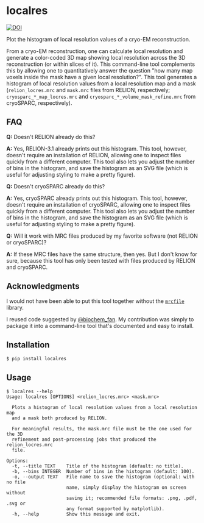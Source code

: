 # localres

[![DOI](https://zenodo.org/badge/DOI/10.5281/zenodo.3575229.svg)](https://doi.org/10.5281/zenodo.3575229)

Plot the histogram of local resolution values of a cryo-EM reconstruction.

From a cryo-EM reconstruction, one can calculate local resolution and generate a
color-coded 3D map showing local resolution across the 3D reconstruction (or
within slices of it). This command-line tool complements this by allowing one to
quantitatively answer the question "how many map voxels inside the mask have a
given local resolution?". This tool generates a histogram of local resolution
values from a local resolution map and a mask (`relion_locres.mrc` and
`mask.mrc` files from RELION, respectively; `cryosparc_*_map_locres.mrc` and
`cryosparc_*_volume_mask_refine.mrc` from cryoSPARC, respectively).

## FAQ

**Q:** Doesn't RELION already do this?

**A:** Yes, RELION-3.1 already prints out this histogram. This tool, however,
doesn't require an installation of RELION, allowing one to inspect files quickly
from a different computer. This tool also lets you adjust the number of bins in
the histogram, and save the histogram as an SVG file (which is useful for
adjusting styling to make a pretty figure).

**Q:** Doesn't cryoSPARC already do this?

**A:** Yes, cryoSPARC already prints out this histogram. This tool, however,
doesn't require an installation of cryoSPARC, allowing one to inspect files
quickly from a different computer. This tool also lets you adjust the number of
bins in the histogram, and save the histogram as an SVG file (which is useful
for adjusting styling to make a pretty figure).

**Q:** Will it work with MRC files produced by my favorite software (not RELION
or cryoSPARC)?

**A:** If these MRC files have the same structure, then yes. But I don't know
for sure, because this tool has only been tested with files produced by RELION
and cryoSPARC.

## Acknowledgments

I would not have been able to put this tool together without the
[`mrcfile`](https://github.com/ccpem/mrcfile) library.

I reused code suggested by
[@biochem_fan](https://twitter.com/biochem_fan/status/1161347681110962177). My
contribution was simply to package it into a command-line tool that's documented
and easy to install.

## Installation

```
$ pip install localres
```

## Usage

```
$ localres --help
Usage: localres [OPTIONS] <relion_locres.mrc> <mask.mrc>

  Plots a histogram of local resolution values from a local resolution map
  and a mask both produced by RELION.

  For meaningful results, the mask.mrc file must be the one used for the 3D
  refinement and post-processing jobs that produced the relion_locres.mrc
  file.

Options:
  -t, --title TEXT    Title of the histogram (default: no title).
  -b, --bins INTEGER  Number of bins in the histogram (default: 100).
  -o, --output TEXT   File name to save the histogram (optional: with no file
                      name, simply display the histogram on screen without
                      saving it; recommended file formats: .png, .pdf, .svg or
                      any format supported by matplotlib).
  -h, --help          Show this message and exit.
```


